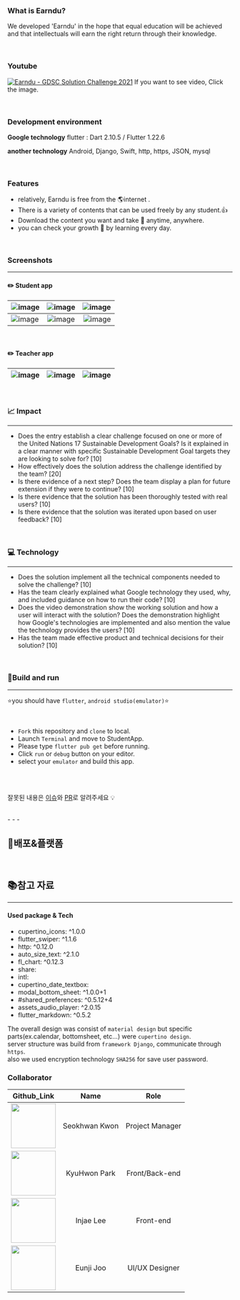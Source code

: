 

### What is Earndu?

 We developed 'Earndu' in the hope that equal education will be achieved and that intellectuals will earn the right return through their knowledge.

<br/>

### Youtube


[![Earndu - GDSC Solution Challenge 2021
](http://img.youtube.com/vi/jNA1yJRN4_g/0.jpg)](https://youtu.be/jNA1yJRN4_g)
If you want to see video, Click the image.

<br/>


### Development environment


**Google technology**
flutter : Dart 2.10.5 / Flutter 1.22.6

**another technology**
Android, Django, Swift, http, https, JSON, mysql

</br>

### Features

* relatively, Earndu is free from the 🌎internet .
* There is a variety of contents that can be used freely by any student.👍
* Download the content you want and take 📔 anytime, anywhere.
* you can check your growth 💪 by learning every day.


</br>


### Screenshots
---

#### ✏️ Student app
| ![image](https://user-images.githubusercontent.com/59018852/113182389-ce0dff80-928d-11eb-805f-365455bcb565.png) | ![image](https://user-images.githubusercontent.com/59018852/113182491-ebdb6480-928d-11eb-8e39-ce943b443cb0.png) | ![image](https://user-images.githubusercontent.com/59018852/113182556-fe559e00-928d-11eb-91b3-37e727d625e6.png) |
|---|:---:|---:|
| ![image](https://user-images.githubusercontent.com/59018852/113182711-2e04a600-928e-11eb-8fdb-17989142186c.png) | ![image](https://user-images.githubusercontent.com/59018852/113182663-1f1df380-928e-11eb-8120-b8f0c11126d3.png) | ![image](https://user-images.githubusercontent.com/59018852/113182616-0e6d7d80-928e-11eb-9518-b1f66b4e78f6.png) |

</br>

#### ✏️ Teacher app
| ![image](https://user-images.githubusercontent.com/59018852/113183153-abc8b180-928e-11eb-846a-61779c20f6f0.png) | ![image](https://user-images.githubusercontent.com/59018852/113183235-c13ddb80-928e-11eb-84d6-9b6d727d9a47.png) | ![image](https://user-images.githubusercontent.com/59018852/113183299-cf8bf780-928e-11eb-8275-63b7d5c09039.png) |
|---|:---:|---:|

<br/>

### 📈 Impact
---

- Does the entry establish a clear challenge focused on one or more of the United Nations 17 Sustainable Development Goals? Is it explained in a clear manner with specific Sustainable Development Goal targets they are looking to solve for? [10]
- How effectively does the solution address the challenge identified by the team? [20]
- Is there evidence of a next step? Does the team display a plan for future extension if they were to continue? [10]
- Is there evidence that the solution has been thoroughly tested with real users? [10]
- Is there evidence that the solution was iterated upon based on user feedback? [10]


<br/>

### 💻 Technology
---

- Does the solution implement all the technical components needed to solve the challenge? [10]
- Has the team clearly explained what Google technology they used, why, and included guidance on how to run their code? [10]
- Does the video demonstration show the working solution and how a user will interact with the solution?
Does the demonstration highlight how Google's technologies are implemented and also mention the value the technology provides the users? [10]
- Has the team made effective product and technical decisions for their solution? [10]

</br>

### 🐎Build and run
---

⭐️you should have `flutter`, `android studio(emulator)`⭐️

</br>

- `Fork` this repository and `clone` to local.
- Launch `Terminal` and move to StudentApp.
- Please type `flutter pub get` before running.
- Click `run` or `debug` button on your editor.
- select your `emulator` and build this app.

<br/><br/>

잘못된 내용은 [이슈](https://github.com/Earndu/Earndu/issues)와 [PR](https://github.com/Earndu/Earndu/pulls)로 알려주세요 💡

<br/>
- - -

## 🚀배포&플랫폼

<br>



## 📚참고 자료

---
#### Used package & Tech
- cupertino_icons: ^1.0.0
- flutter_swiper: ^1.1.6
- http: ^0.12.0
- auto_size_text: ^2.1.0
- fl_chart: ^0.12.3
- share:
- intl:
- cupertino_date_textbox:
- modal_bottom_sheet: ^1.0.0+1
- #shared_preferences: ^0.5.12+4
- assets_audio_player: ^2.0.15
- flutter_markdown: ^0.5.2

The overall design was consist of `material design` but specific parts(ex.calendar, bottomsheet, etc...) were `cupertino design`. </br>
server structure was build from `framework Django`, communicate through `https`.</br>
also we used encryption technology `SHA256` for save user password.</br>

### Collaborator


|Github_Link|Name|Role
|:--:|:--:|:--:|
|[<img src="https://avatars.githubusercontent.com/u/63346802?v=4" width="100">](https://github.com/Seokhwan-Kwon)|Seokhwan Kwon|Project Manager
|[<img src="https://avatars.githubusercontent.com/u/46339857?v=4" width="100">](https://github.com/svclaw2000)|KyuHwon Park|Front/Back-end
|[<img src="https://avatars.githubusercontent.com/u/59018852?v=4" width="100">](https://github.com/ingkoon)|Injae Lee | Front-end
|[<img src="https://avatars.githubusercontent.com/u/37266170?v=4" width="100">](https://github.com/junji9072)|Eunji Joo | UI/UX Designer
